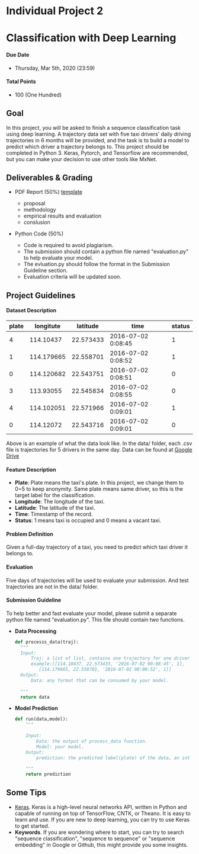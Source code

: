# Individual Project 2
# Classification with Deep Learning
#### Due Date
* Thursday, Mar 5th, 2020 (23:59)

#### Total Points
* 100 (One Hundred)

## Goal
In this project, you will be asked to finish a sequence classification task using deep learning. A trajectory data set with five taxi drivers' daily driving trajectories in 6 months will be provided, and the task is to build a model to predict which driver a trajectory belongs to. This project should be completed in Python 3. Keras, Pytorch, and Tensorflow are recommended, but you can make your decision to use other tools like MxNet.

## Deliverables & Grading
* PDF Report (50%) [template](https://www.acm.org/binaries/content/assets/publications/taps/acm_submission_template.docx)
    * proposal
    * methodology
    * empirical results and evaluation
    * conslusion
    
* Python Code (50%)
    * Code is required to avoid plagiarism.
    * The submission should contain a python file named "evaluation.py" to help evaluate your model. 
    * The evluation.py should follow the format in the Submission Guideline section. 
    * Evaluation criteria will be updated soon.

## Project Guidelines

#### Dataset Description
| plate | longitute | latitude | time | status |
|---|---|---|---|---|
|4    |114.10437    |22.573433    |2016-07-02 0:08:45    |1|
|1    |114.179665    |22.558701    |2016-07-02 0:08:52    |1|
|0    |114.120682    |22.543751    |2016-07-02 0:08:51    |0|
|3    |113.93055    |22.545834    |2016-07-02 0:08:55    |0|
|4    |114.102051    |22.571966    |2016-07-02 0:09:01    |1|
|0    |114.12072    |22.543716    |2016-07-02 0:09:01    |0|


Above is an example of what the data look like. In the data/ folder, each .csv file is trajectories for 5 drivers in the same day. Data can be found at [Google Drive](https://drive.google.com/open?id=1xfyxupoE1C5z7w1Bn5oPRcLgtfon6xeT)
#### Feature Description 
* **Plate**: Plate means the taxi's plate. In this project, we change them to 0~5 to keep anonymity. Same plate means same driver, so this is the target label for the classification. 
* **Longitude**: The longitude of the taxi.
* **Latitude**: The latitude of the taxi.
* **Time**: Timestamp of the record.
* **Status**: 1 means taxi is occupied and 0 means a vacant taxi.

#### Problem Definition
Given a full-day trajectory of a taxi, you need to predict which taxi driver it belongs to. 

#### Evaluation 
Five days of trajectories will be used to evaluate your submission. And test trajectories are not in the data/ folder. 

#### Submission Guideline
To help better and fast evaluate your model, please submit a separate python file named "evaluation.py". This file should contain two functions.
* **Data Processing**
  ```python
  def processs_data(traj):
    """
    Input:
        Traj: a list of list, contains one trajectory for one driver 
        example:[[114.10437, 22.573433, '2016-07-02 00:08:45', 1],
           [114.179665, 22.558701, '2016-07-02 00:08:52', 1]]
    Output:
        Data: any format that can be consumed by your model.
    
    """
    return data
  ```
* **Model Prediction**
    ```python
    def run(data,model):
        """
        
        Input:
            Data: the output of process_data function.
            Model: your model.
        Output:
            prediction: the predicted label(plate) of the data, an int value.
        
        """
        return prediction
  ```

## Some Tips
* [Keras](https://keras.io/). Keras is a high-level neural networks API, written in Python and capable of running on top of TensorFlow, CNTK, or Theano. It is easy to learn and use. If you are new to deep learning, you can try to use Keras to get started. 
* **Keywords**. If you are wondering where to start, you can try to search "sequence classification", "sequence to sequence" or "sequence embedding" in Google or Github, this might provide you some insights.

